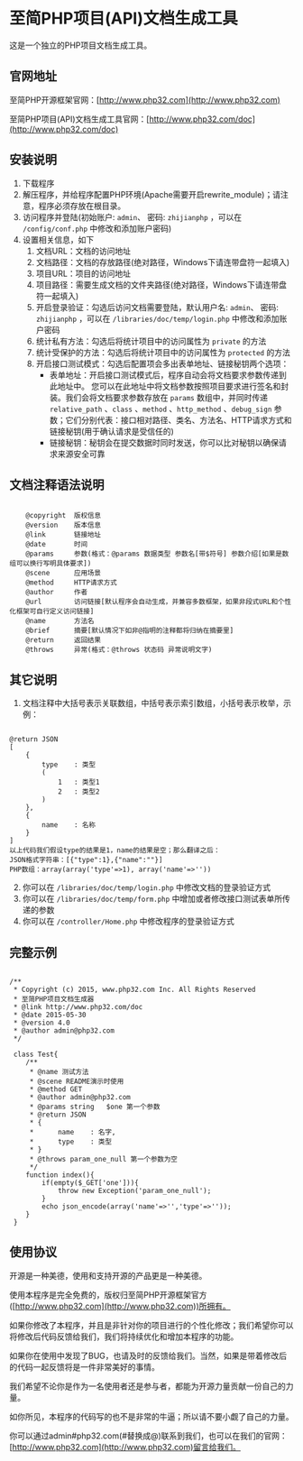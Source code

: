 # 至简PHP项目(API)文档生成工具
这是一个独立的PHP项目文档生成工具。

## 官网地址
至简PHP开源框架官网：[http://www.php32.com](http://www.php32.com)

至简PHP项目(API)文档生成工具官网：[http://www.php32.com/doc](http://www.php32.com/doc)

## 安装说明
1. 下载程序
2. 解压程序，并给程序配置PHP环境(Apache需要开启rewrite_module)；请注意，程序必须存放在根目录。
3. 访问程序并登陆(初始账户: ```admin```、 密码: ```zhijianphp``` ，可以在 ```/config/conf.php``` 中修改和添加账户密码)
4. 设置相关信息，如下
	1. 文档URL：文档的访问地址
	2. 文档路径：文档的存放路径(绝对路径，Windows下请连带盘符一起填入)
	3. 项目URL：项目的访问地址
	4. 项目路径：需要生成文档的文件夹路径(绝对路径，Windows下请连带盘符一起填入)
	5. 开启登录验证：勾选后访问文档需要登陆，默认用户名: ```admin```、 密码: ```zhijianphp``` ，可以在 ```/libraries/doc/temp/login.php``` 中修改和添加账户密码
	6. 统计私有方法：勾选后将统计项目中的访问属性为 ```private``` 的方法
	7. 统计受保护的方法：勾选后将统计项目中的访问属性为 ```protected``` 的方法
	8. 开启接口测试模式：勾选后配置项会多出表单地址、链接秘钥两个选项：
       + 表单地址：开启接口测试模式后，程序自动会将文档要求参数传递到此地址中。 您可以在此地址中将文档参数按照项目要求进行签名和封装。我们会将文档要求参数存放在 ```params``` 数组中，并同时传递 ```relative_path``` 、```class``` 、```method``` 、```http_method``` 、```debug_sign``` 参数；它们分别代表：接口相对路径、类名、方法名、HTTP请求方式和链接秘钥(用于确认请求是受信任的)
       + 链接秘钥：秘钥会在提交数据时同时发送，你可以比对秘钥以确保请求来源安全可靠

## 文档注释语法说明
```

    @copyright 	版权信息
	@version 	版本信息
    @link		链接地址
    @date		时间
    @params		参数(格式：@params 数据类型 参数名[带$符号] 参数介绍[如果是数组可以换行写明具体要求])
    @scene		应用场景
    @method		HTTP请求方式
    @author		作者
    @url		访问链接[默认程序会自动生成，并兼容多数框架，如果非段式URL和个性化框架可自行定义访问链接]
    @name		方法名
    @brief		摘要[默认情况下如非@指明的注释都将归纳在摘要里]
    @return		返回结果
    @throws		异常(格式：@throws 状态码 异常说明文字)

```
## 其它说明
1. 文档注释中大括号表示关联数组，中括号表示索引数组，小括号表示枚举，示例：
```

@return JSON
[
	{
    	type	: 类型
        (
        	1	: 类型1
            2	: 类型2
        )
    },
    {
    	name	: 名称
    }
]
以上代码我们假设type的结果是1，name的结果是空；那么翻译之后：
JSON格式字符串：[{"type":1},{"name":""}]
PHP数组：array(array('type'=>1), array('name'=>''))

```
2. 你可以在 ```/libraries/doc/temp/login.php``` 中修改文档的登录验证方式
3. 你可以在 ```/libraries/doc/temp/form.php``` 中增加或者修改接口测试表单所传递的参数
4. 你可以在 ```/controller/Home.php``` 中修改程序的登录验证方式
## 完整示例
```

/**
 * Copyright (c) 2015, www.php32.com Inc. All Rights Reserved
 * 至简PHP项目文档生成器
 * @link http://www.php32.com/doc
 * @date 2015-05-30
 * @version 4.0
 * @author admin@php32.com
 */
 
 class Test{
 	/**
     * @name 测试方法
     * @scene README演示时使用
     * @method GET
     * @author admin@php32.com
     * @params string 	$one 第一个参数
     * @return JSON
     * {
     * 		name	: 名字,
     * 		type	: 类型
     * }
     * @throws param_one_null 第一个参数为空
     */
	function index(){
    	if(empty($_GET['one'])){
        	throw new Exception('param_one_null');
        }
    	echo json_encode(array('name'=>'','type'=>''));
    } 	
 }

```
 
## 使用协议
开源是一种美德，使用和支持开源的产品更是一种美德。

使用本程序是完全免费的，版权归至简PHP开源框架官方([http://www.php32.com](http://www.php32.com))所拥有。

如果你修改了本程序，并且是非针对你的项目进行的个性化修改；我们希望你可以将修改后代码反馈给我们，我们将持续优化和增加本程序的功能。

如果你在使用中发现了BUG，也请及时的反馈给我们。当然，如果是带着修改后的代码一起反馈将是一件非常美好的事情。

我们希望不论你是作为一名使用者还是参与者，都能为开源力量贡献一份自己的力量。

如你所见，本程序的代码写的也不是非常的牛逼；所以请不要小觑了自己的力量。

你可以通过admin#php32.com(#替换成@)联系到我们，也可以在我们的官网：[http://www.php32.com](http://www.php32.com)留言给我们。
